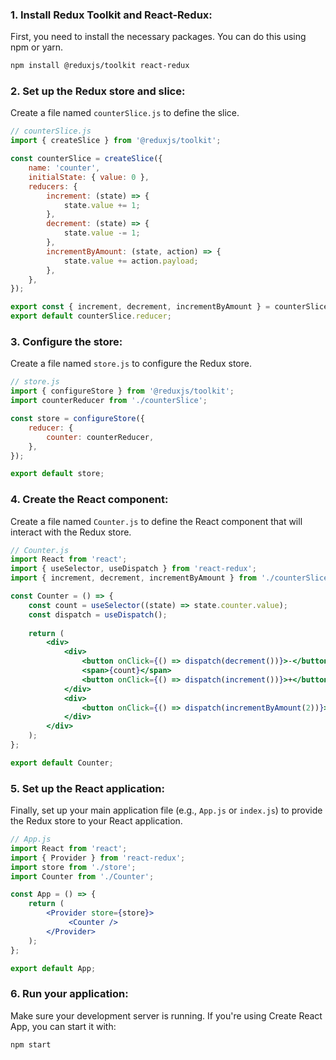 
### 1. Install Redux Toolkit and React-Redux:
First, you need to install the necessary packages. You can do this using npm or yarn.

```bash
npm install @reduxjs/toolkit react-redux
```

### 2. Set up the Redux store and slice:
Create a file named `counterSlice.js` to define the slice.

```javascript
// counterSlice.js
import { createSlice } from '@reduxjs/toolkit';

const counterSlice = createSlice({
	name: 'counter',
	initialState: { value: 0 },
	reducers: {
		increment: (state) => {
			state.value += 1;
		},
		decrement: (state) => {
			state.value -= 1;
		},
		incrementByAmount: (state, action) => {
			state.value += action.payload;
		},
	},
});

export const { increment, decrement, incrementByAmount } = counterSlice.actions;
export default counterSlice.reducer;
```

### 3. Configure the store:
Create a file named `store.js` to configure the Redux store.

```javascript
// store.js
import { configureStore } from '@reduxjs/toolkit';
import counterReducer from './counterSlice';

const store = configureStore({
	reducer: {
		counter: counterReducer,
	},
});

export default store;
```

### 4. Create the React component:
Create a file named `Counter.js` to define the React component that will interact with the Redux store.

```jsx
// Counter.js
import React from 'react';
import { useSelector, useDispatch } from 'react-redux';
import { increment, decrement, incrementByAmount } from './counterSlice';

const Counter = () => {
	const count = useSelector((state) => state.counter.value);
	const dispatch = useDispatch();
	
	return (
		<div>
			<div>
				<button onClick={() => dispatch(decrement())}>-</button>
				<span>{count}</span>
				<button onClick={() => dispatch(increment())}>+</button>
			</div>
			<div>
				<button onClick={() => dispatch(incrementByAmount(2))}>Increment by 2</button>
			</div>
		</div>
	);
};

export default Counter;
```

### 5. Set up the React application:
Finally, set up your main application file (e.g., `App.js` or `index.js`) to provide the Redux store to your React application.

```jsx
// App.js
import React from 'react';
import { Provider } from 'react-redux';
import store from './store';
import Counter from './Counter';

const App = () => {
	return (
		<Provider store={store}>
			 <Counter />
		</Provider>
	);
};

export default App;
```

### 6. Run your application:
Make sure your development server is running. If you're using Create React App, you can start it with:

```sh
npm start
```